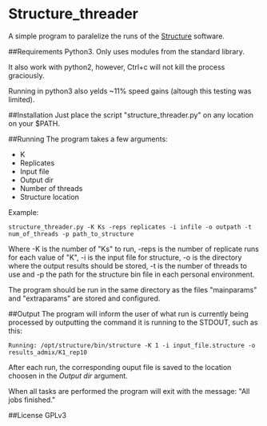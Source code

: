 # Structure_threader
A simple program to paralelize the runs of the [Structure](http://pritchardlab.stanford.edu/structure.html) software.

##Requirements
Python3. Only uses modules from the standard library.

It also work with python2, however, Ctrl+c will not kill the process graciously.

Running in python3 also yelds ~11% speed gains (altough this testing was limited).


##Installation
Just place the script "structure_threader.py" on any location on your $PATH.


##Running
The program takes a few arguments:

* K
* Replicates
* Input file
* Output dir
* Number of threads
* Structure location

Example: 

```
structure_threader.py -K Ks -reps replicates -i infile -o outpath -t num_of_threads -p path_to_structure
```

Where -K is the number of "Ks" to run, -reps is the number of replicate runs for
each value of "K", -i is the input file for structure, -o is the directory where the output results should be stored,
-t is the number of threads to use and -p the path for the structure bin file in each personal environment.

The program should be run in the same directory as the files "mainparams" and
"extraparams" are stored and configured.

##Output
The program will inform the user of what run is currently being processed by
outputting the command it is running to the STDOUT, such as this:

```
Running: /opt/structure/bin/structure -K 1 -i input_file.structure -o results_admix/K1_rep10
```

After each run, the corresponding ouput file is saved to the location choosen in
the *Output dir* argument.

When all tasks are performed the program will exit with the message:
"All jobs finished."


##License
GPLv3
